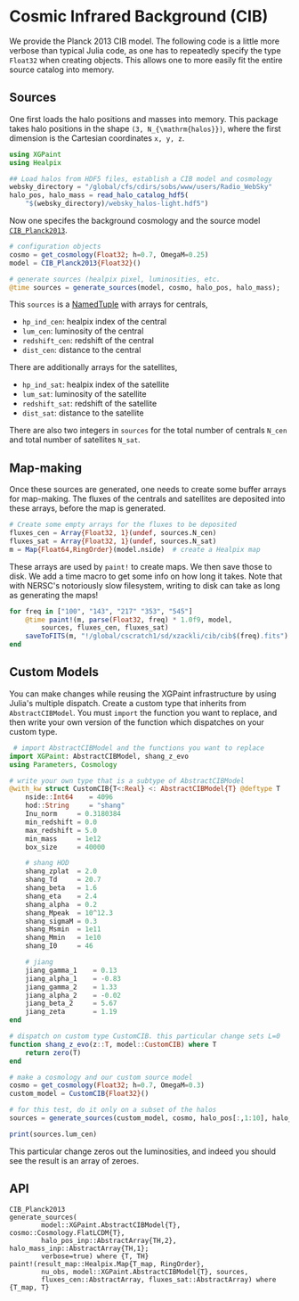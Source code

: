 
# Cosmic Infrared Background (CIB) 

We provide the Planck 2013 CIB model. The following code is a little more verbose than typical Julia code, as one has to repeatedly specify the type `Float32` when creating objects. This allows one to more easily fit the entire source catalog into memory.

## Sources

One first loads the halo positions and masses into memory. This package takes halo positions in the shape ``(3, N_{\mathrm{halos}})``, where the first dimension is the Cartesian coordinates ``x, y, z``.

```julia
using XGPaint
using Healpix

## Load halos from HDF5 files, establish a CIB model and cosmology
websky_directory = "/global/cfs/cdirs/sobs/www/users/Radio_WebSky"
halo_pos, halo_mass = read_halo_catalog_hdf5(
    "$(websky_directory)/websky_halos-light.hdf5")
```

Now one specifes the background cosmology and the source model [`CIB_Planck2013`](@ref).

```julia
# configuration objects
cosmo = get_cosmology(Float32; h=0.7, OmegaM=0.25)
model = CIB_Planck2013{Float32}()

# generate sources (healpix pixel, luminosities, etc. 
@time sources = generate_sources(model, cosmo, halo_pos, halo_mass);
```

This `sources` is a [NamedTuple](https://docs.julialang.org/en/v1/manual/types/#Named-Tuple-Types) with arrays for centrals,
* `hp_ind_cen`: healpix index of the central
* `lum_cen`: luminosity of the central
* `redshift_cen`: redshift of the central
* `dist_cen`: distance to the central

There are additionally arrays for the satellites,
* `hp_ind_sat`: healpix index of the satellite
* `lum_sat`: luminosity of the satellite
* `redshift_sat`: redshift of the satellite
* `dist_sat`: distance to the satellite

There are also two integers in `sources`  for the total number of centrals `N_cen` and total number of satellites `N_sat`.

## Map-making

Once these sources are generated, one needs to create some buffer arrays for map-making. The fluxes of the centrals and satellites are deposited into these arrays, before the map is generated.

```julia
# Create some empty arrays for the fluxes to be deposited
fluxes_cen = Array{Float32, 1}(undef, sources.N_cen)
fluxes_sat = Array{Float32, 1}(undef, sources.N_sat)
m = Map{Float64,RingOrder}(model.nside)  # create a Healpix map
```

These arrays are used by `paint!` to create maps. We then save those to disk. We add a time macro to get some info on how long it takes. Note that with NERSC's notoriously slow filesystem, writing to disk can take as long as generating the maps!

```julia
for freq in ["100", "143", "217" "353", "545"]
    @time paint!(m, parse(Float32, freq) * 1.0f9, model, 
        sources, fluxes_cen, fluxes_sat)
    saveToFITS(m, "!/global/cscratch1/sd/xzackli/cib/cib$(freq).fits")
end
```

## Custom Models

You can make changes while reusing the XGPaint infrastructure by using Julia's multiple dispatch.
Create a custom type that inherits from `AbstractCIBModel`.
You must `import` the function you want to replace,
and then write your own version of the function which dispatches on your custom type.

```julia
 # import AbstractCIBModel and the functions you want to replace
import XGPaint: AbstractCIBModel, shang_z_evo 
using Parameters, Cosmology

# write your own type that is a subtype of AbstractCIBModel
@with_kw struct CustomCIB{T<:Real} <: AbstractCIBModel{T} @deftype T
    nside::Int64    = 4096
    hod::String     = "shang"
    Inu_norm     = 0.3180384
    min_redshift = 0.0
    max_redshift = 5.0
    min_mass     = 1e12
    box_size     = 40000

    # shang HOD
    shang_zplat  = 2.0
    shang_Td     = 20.7
    shang_beta   = 1.6
    shang_eta    = 2.4
    shang_alpha  = 0.2
    shang_Mpeak  = 10^12.3
    shang_sigmaM = 0.3
    shang_Msmin  = 1e11
    shang_Mmin   = 1e10
    shang_I0     = 46

    # jiang
    jiang_gamma_1    = 0.13
    jiang_alpha_1    = -0.83
    jiang_gamma_2    = 1.33
    jiang_alpha_2    = -0.02
    jiang_beta_2     = 5.67
    jiang_zeta       = 1.19
end

# dispatch on custom type CustomCIB. this particular change sets L=0
function shang_z_evo(z::T, model::CustomCIB) where T
    return zero(T)
end

# make a cosmology and our custom source model
cosmo = get_cosmology(Float32; h=0.7, OmegaM=0.3)
custom_model = CustomCIB{Float32}()

# for this test, do it only on a subset of the halos
sources = generate_sources(custom_model, cosmo, halo_pos[:,1:10], halo_mass[1:10])

print(sources.lum_cen)
```

This particular change zeros out the luminosities, and indeed you should see the result is an array of zeroes.

## API
```@docs
CIB_Planck2013
generate_sources(
        model::XGPaint.AbstractCIBModel{T}, cosmo::Cosmology.FlatLCDM{T},
        halo_pos_inp::AbstractArray{TH,2}, halo_mass_inp::AbstractArray{TH,1};
        verbose=true) where {T, TH}
paint!(result_map::Healpix.Map{T_map, RingOrder},
        nu_obs, model::XGPaint.AbstractCIBModel{T}, sources,
        fluxes_cen::AbstractArray, fluxes_sat::AbstractArray) where {T_map, T}
```
